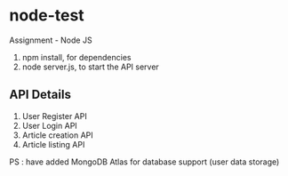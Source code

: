 # node-test
Assignment - Node JS

1. npm install, for dependencies
2. node server.js, to start the API server

API Details
-----------

1. User Register API
2. User Login API
3. Article creation API
4. Article listing API

PS : have added MongoDB Atlas for database support (user data storage)
